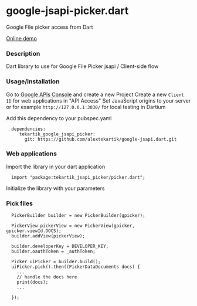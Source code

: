google-jsapi-picker.dart
========================

Google File picker access from Dart

[Online demo](http://gstest.tekartik.com/google-jsapi-picker/example/google_jsapi_picker_example.html)

### Description

Dart library to use for Google File Picker jsapi / Client-side flow

### Usage/Installation

Go to [Google APIs Console](https://code.google.com/apis/console/) and create a new Project
Create a new `Client ID` for web applications in "API Access"
Set JavaScript origins to your server or for example `http://127.0.0.1:3030/` for local testing in Dartium

Add this dependency to your pubspec.yaml

```
  dependencies:
     tekartik_google_jsapi_picker:
       git: https://github.com/alextekartik/google-jsapi.dart.git
```


### Web applications

Import the library in your dart application

```
  import "package:tekartik_jsapi_picker/picker.dart";
```

Initialize the library with your parameters

### Pick files

```
  PickerBuilder builder = new PickerBuilder(gpicker);
  
  PickerView pickerView = new PickerView(gpicker, gpicker.viewId.DOCS);
  builder.addView(pickerView); 
  
  builder.developerKey = DEVELOPER_KEY;
  builder.oauthToken = _authToken;
  
  Picker uiPicker = builder.build();
  uiPicker.pick().then((PickerDataDocuments docs) {
    ...
    // handle the docs here
    print(docs);
    ... 
  
  });
```
